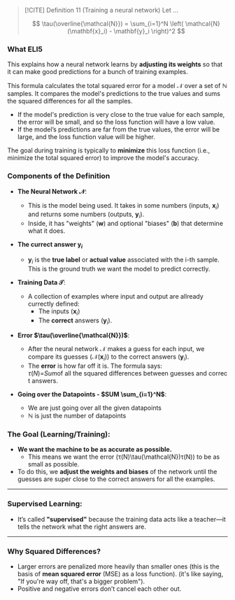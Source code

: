 

> [!CITE] Definition 11 (Training a neural network)
> Let ...
> 
>$$
\tau(\overline{\mathcal{N}}) = \sum_{i=1}^N \left( \mathcal{N}(\mathbf{x}_i) - \mathbf{y}_i \right)^2
>$$


### What ELI5

This explains how a neural network learns by **adjusting its weights** so that it can make good predictions for a bunch of training examples.

This formula calculates the total squared error for a model $\mathcal{N}$ over a set of $\mathbb{N}$ samples. It compares the model's predictions to the true values and sums the squared differences for all the samples.

- If the model's prediction is very close to the true value for each sample, the error will be small, and so the loss function will have a low value.
- If the model’s predictions are far from the true values, the error will be large, and the loss function value will be higher.

The goal during training is typically to **minimize** this loss function (i.e., minimize the total squared error) to improve the model's accuracy.

### Components of the Definition

- **The Neural Network $\mathcal{N}$**:
    - This is the model being used. It takes in some numbers (inputs, $\mathbf{x}_i$​) and returns some numbers (outputs, $\mathbf{y}_i$).
    - Inside, it has "weights" ($\mathbf{w}$) and optional "biases" ($\mathbf{b}$) that determine what it does.
    
-  **The currect answer $\mathbf{y}_i$**
	- $\mathbf{y}_i$​ is the **true label** or **actual value** associated with the i-th sample. This is the ground truth we want the model to predict correctly.
	
- **Training Data $\mathcal{T}$**:
    - A collection of examples where input and output are allready currectly defined:
        - The inputs ($\mathbf{x}_i$​)
        - The **correct** answers ($\mathbf{y}_i$​).
    
- **Error $\tau(\overline{\mathcal{N}})$**:
    - After the neural network $\mathcal{N}$ makes a guess for each input, we compare its guesses $(\mathcal{N}(\mathbf{x}_i))$ to the correct answers ($\mathbf{y}_i$).
    - The **error** is how far off it is.
      The formula says: $τ(N)$=$Sum$of all the squared differences between guesses and correct answers.
      
- **Going over the Datapoints - $SUM \sum_{i=1}^N$**:
    - We are just going over all the given datapoints
    - $\mathbb{N}$ is just the number of datapoints

### The Goal (Learning/Training):
- **We want the machine to be as accurate as possible.**
    - This means we want the error (τ(N)\tau(\mathcal{N})τ(N)) to be as small as possible.
- To do this, we **adjust the weights and biases** of the network until the guesses are super close to the correct answers for all the examples.

---

### Supervised Learning:

- It’s called **"supervised"** because the training data acts like a teacher—it tells the network what the right answers are.

---

### Why Squared Differences?

- Larger errors are penalized more heavily than smaller ones (this is the basis of **mean squared error** (MSE) as a loss function). (it's like saying, "If you're way off, that's a bigger problem").
- Positive and negative errors don’t cancel each other out.
